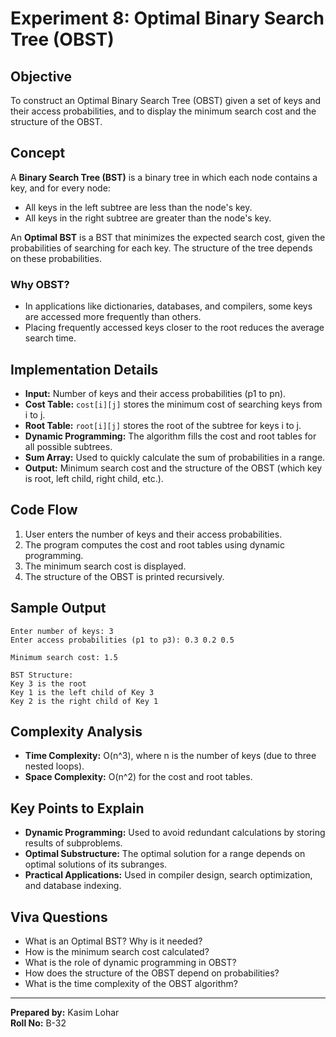 # Experiment 8: Optimal Binary Search Tree (OBST)

## Objective

To construct an Optimal Binary Search Tree (OBST) given a set of keys and their access probabilities, and to display the minimum search cost and the structure of the OBST.

## Concept

A **Binary Search Tree (BST)** is a binary tree in which each node contains a key, and for every node:
- All keys in the left subtree are less than the node's key.
- All keys in the right subtree are greater than the node's key.

An **Optimal BST** is a BST that minimizes the expected search cost, given the probabilities of searching for each key. The structure of the tree depends on these probabilities.

### Why OBST?

- In applications like dictionaries, databases, and compilers, some keys are accessed more frequently than others.
- Placing frequently accessed keys closer to the root reduces the average search time.

## Implementation Details

- **Input:** Number of keys and their access probabilities (p1 to pn).
- **Cost Table:** `cost[i][j]` stores the minimum cost of searching keys from i to j.
- **Root Table:** `root[i][j]` stores the root of the subtree for keys i to j.
- **Dynamic Programming:** The algorithm fills the cost and root tables for all possible subtrees.
- **Sum Array:** Used to quickly calculate the sum of probabilities in a range.
- **Output:** Minimum search cost and the structure of the OBST (which key is root, left child, right child, etc.).

## Code Flow

1. User enters the number of keys and their access probabilities.
2. The program computes the cost and root tables using dynamic programming.
3. The minimum search cost is displayed.
4. The structure of the OBST is printed recursively.

## Sample Output

```
Enter number of keys: 3
Enter access probabilities (p1 to p3): 0.3 0.2 0.5

Minimum search cost: 1.5

BST Structure:
Key 3 is the root
Key 1 is the left child of Key 3
Key 2 is the right child of Key 1
```

## Complexity Analysis

- **Time Complexity:** O(n^3), where n is the number of keys (due to three nested loops).
- **Space Complexity:** O(n^2) for the cost and root tables.

## Key Points to Explain

- **Dynamic Programming:** Used to avoid redundant calculations by storing results of subproblems.
- **Optimal Substructure:** The optimal solution for a range depends on optimal solutions of its subranges.
- **Practical Applications:** Used in compiler design, search optimization, and database indexing.

## Viva Questions

- What is an Optimal BST? Why is it needed?
- How is the minimum search cost calculated?
- What is the role of dynamic programming in OBST?
- How does the structure of the OBST depend on probabilities?
- What is the time complexity of the OBST algorithm?

---

**Prepared by:** Kasim Lohar  
**Roll No:** B-32

